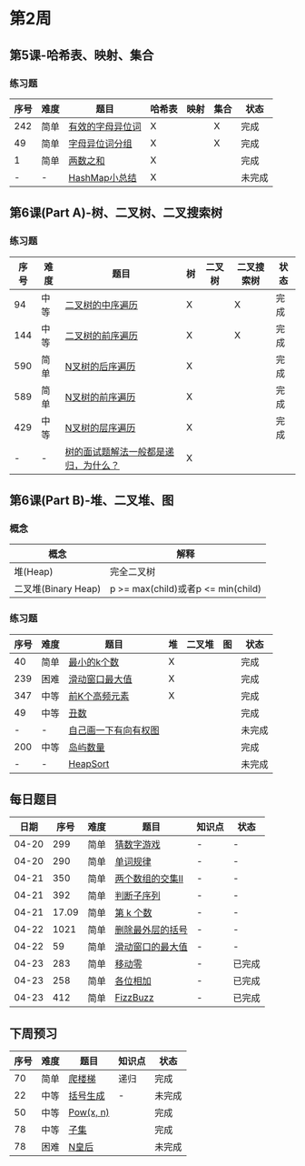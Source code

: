 # 第2周
## 第5课-哈希表、映射、集合
### 练习题
|序号|难度|题目|哈希表|映射|集合|状态|
|---|---|---|---|---|---|---|
|242|简单|[有效的字母异位词](./validAnagram)|X||X|完成|
|49|简单|[字母异位词分组](./groupAnagrams)|X||X|完成|
|1|简单|[两数之和](./twoSum)|X|||完成|
|-|-|[HashMap小总结](./hashMap)|X|||未完成|
## 第6课(Part A)-树、二叉树、二叉搜索树
### 练习题
|序号|难度|题目|树|二叉树|二叉搜索树|状态|
|---|---|---|---|---|---|---|
|94|中等|[二叉树的中序遍历](./inorderTraversal)|X||X|完成|
|144|中等|[二叉树的前序遍历](./preorderTraversal)|X||X|完成|
|590|简单|[N叉树的后序遍历](./nAryTreePostorderTraversal)|X|||完成|
|589|简单|[N叉树的前序遍历](./nAryTreePreorderTraversal)|X|||完成|
|429|中等|[N叉树的层序遍历](./nAryTreeLevelOrderTraversal)|X|||完成|
|-|-|[树的面试题解法一般都是递归，为什么？](./whyRecursion)|X||||
## 第6课(Part B)-堆、二叉堆、图
### 概念
|概念|解释|
|---|---|
|堆(Heap)|完全二叉树|
|二叉堆(Binary Heap)|p >= max(child)或者p <= min(child)|
### 练习题
|序号|难度|题目|堆|二叉堆|图|状态|
|---|---|---|---|---|---|---|
|40|简单|[最小的k个数](./zuiXiaoDeKgeShuLcof)|X|||完成|
|239|困难|[滑动窗口最大值](./slidingWindowMaximum)|X|||完成|
|347|中等|[前K个高频元素](./topKFrequentElements)|X|||完成|
|49|中等|[丑数](./nthUglyNumber)||||完成|
|-|-|[自己画一下有向有权图](./graph)||||未完成|
|200|中等|[岛屿数量](./numberOfIslands)||||完成|
|-|-|[HeapSort](./heapSort)||||未完成|
## 每日题目
|日期|序号|难度|题目|知识点|状态|
|---|---|---|---|---|---|
|04-20|299|简单|[猜数字游戏](./bullsAndCows)|-|-|
|04-20|290|简单|[单词规律](./wordPattern)|-|-|
|04-21|350|简单|[两个数组的交集II](./intersectionOfTwoArraysII)|-|-|
|04-21|392|简单|[判断子序列](./isSubsequence)|-|-|
|04-21|17.09|简单|[第 k 个数](./getKthMagicNumberLcci)|-|-|
|04-22|1021|简单|[删除最外层的括号](./removeOuterParentheses)|-|-|
|04-22|59|简单|[滑动窗口的最大值](../Week_01/maxSlidingWindow)|-|-|
|04-23|283|简单|[移动零](../Week_01/moveZeroes)|-|已完成|
|04-23|258|简单|[各位相加](./addDigits)|-|已完成|
|04-23|412|简单|[FizzBuzz](./fizzBuzz)|-|已完成|
## 下周预习
|序号|难度|题目|知识点|状态|
|---|---|---|---|---|
|70|简单|[爬楼梯](../Week_01/climbStairs)|递归|完成|
|22|中等|[括号生成](./generateParenthesis)|-|未完成|
|50|中等|[Pow(x, n)](./powXN)||完成|
|78|中等|[子集](./subsets)||完成|
|78|困难|[N皇后](./nQueens)||未完成|

